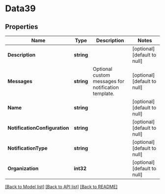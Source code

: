 # Data39

## Properties
Name | Type | Description | Notes
------------ | ------------- | ------------- | -------------
**Description** | **string** |  | [optional] [default to null]
**Messages** | **string** | Optional custom messages for notification template. | [optional] [default to null]
**Name** | **string** |  | [optional] [default to null]
**NotificationConfiguration** | **string** |  | [optional] [default to null]
**NotificationType** | **string** |  | [optional] [default to null]
**Organization** | **int32** |  | [optional] [default to null]

[[Back to Model list]](../README.md#documentation-for-models) [[Back to API list]](../README.md#documentation-for-api-endpoints) [[Back to README]](../README.md)



